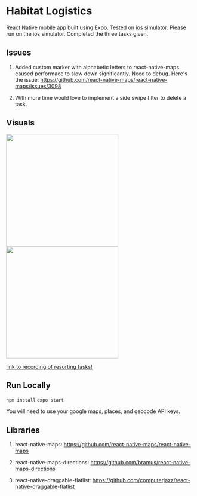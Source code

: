 # Habitat Logistics

React Native mobile app built using Expo. Tested on ios simulator. Please run on the ios simulator. Completed the three tasks given.

## Issues

1. Added custom marker with alphabetic letters to react-native-maps caused performace to slow down significantly. Need to debug. Here's the issue: https://github.com/react-native-maps/react-native-maps/issues/3098

2. With more time would love to implement a side swipe filter to delete a task.

## Visuals

<span style="display:block" class="note">

  <img src="https://voiceblasts1.s3.amazonaws.com/Simulator+Screen+Shot+-+iPhone+12+Pro+Max+-+2021-03-29+at+08.36.30.png" height="300px">
  <img src="https://voiceblasts1.s3.amazonaws.com/Simulator+Screen+Shot+-+iPhone+12+Pro+Max+-+2021-03-29+at+08.37.07.png" height="300px">

</span>

[link to recording of resorting tasks!](https://voiceblasts1.s3.amazonaws.com/Simulator+Screen+Recording+-+iPhone+12+Pro+Max+-+2021-03-29+at+08.57.38.mp4)

## Run Locally

`npm install`
`expo start`

You will need to use your google maps, places, and geocode API keys.

## Libraries

1. react-native-maps: https://github.com/react-native-maps/react-native-maps

2. react-native-maps-directions: https://github.com/bramus/react-native-maps-directions

3. react-native-draggable-flatlist: https://github.com/computerjazz/react-native-draggable-flatlist
